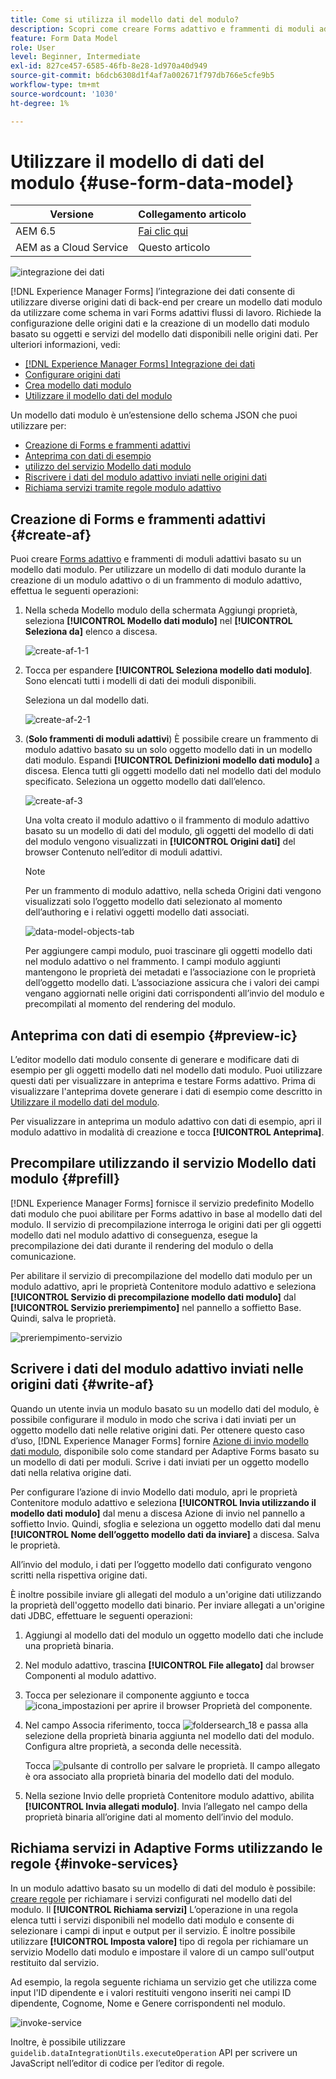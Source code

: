 ```yaml
---
title: Come si utilizza il modello dati del modulo?
description: Scopri come creare Forms adattivo e frammenti di moduli adattivi basati su un modello di dati del modulo. Approfondisci la generazione e la modifica di dati di esempio per gli oggetti modello dati nel modello dati del modulo. Puoi utilizzare questi dati per visualizzare in anteprima e testare Adaptive Forms.
feature: Form Data Model
role: User
level: Beginner, Intermediate
exl-id: 827ce457-6585-46fb-8e28-1d970a40d949
source-git-commit: b6dcb6308d1f4af7a002671f797db766e5cfe9b5
workflow-type: tm+mt
source-wordcount: '1030'
ht-degree: 1%

---
```


# Utilizzare il modello di dati del modulo {#use-form-data-model}

| Versione | Collegamento articolo |
| -------- | ---------------------------- |
| AEM 6.5 | [Fai clic qui](https://experienceleague.adobe.com/docs/experience-manager-65/forms/form-data-model/using-form-data-model.html) |
| AEM as a Cloud Service | Questo articolo |


![integrazione dei dati](do-not-localize/data-integeration.png)

[!DNL Experience Manager Forms] l’integrazione dei dati consente di utilizzare diverse origini dati di back-end per creare un modello dati modulo da utilizzare come schema in vari Forms adattivi <!--and interactive communications--> flussi di lavoro. Richiede la configurazione delle origini dati e la creazione di un modello dati modulo basato su oggetti e servizi del modello dati disponibili nelle origini dati. Per ulteriori informazioni, vedi:

* [[!DNL Experience Manager Forms] Integrazione dei dati](data-integration.md)
* [Configurare origini dati](configure-data-sources.md)
* [Crea modello dati modulo](create-form-data-models.md)
* [Utilizzare il modello dati del modulo](work-with-form-data-model.md)

Un modello dati modulo è un’estensione dello schema JSON che puoi utilizzare per:

* [Creazione di Forms e frammenti adattivi](#create-af)
  <!--* [Create interactive communications and building blocks like text, list, and condition fragments](#create-ic)-->
* [Anteprima con dati di esempio](#preview-ic)
* [utilizzo del servizio Modello dati modulo](#prefill)
* [Riscrivere i dati del modulo adattivo inviati nelle origini dati](#write-af)
* [Richiama servizi tramite regole modulo adattivo](#invoke-services)

## Creazione di Forms e frammenti adattivi {#create-af}

Puoi creare [Forms adattivo](creating-adaptive-form.md) e frammenti di moduli adattivi <!-- [Adaptive Form Fragments](adaptive-form-fragments.md) --> basato su un modello dati modulo. Per utilizzare un modello di dati modulo durante la creazione di un modulo adattivo o di un frammento di modulo adattivo, effettua le seguenti operazioni:

1. Nella scheda Modello modulo della schermata Aggiungi proprietà, seleziona **[!UICONTROL Modello dati modulo]** nel **[!UICONTROL Seleziona da]** elenco a discesa.

   ![create-af-1-1](assets/create-af-1-1.png)

1. Tocca per espandere **[!UICONTROL Seleziona modello dati modulo]**. Sono elencati tutti i modelli di dati dei moduli disponibili.

   Seleziona un dal modello dati.

   ![create-af-2-1](assets/create-af-2-1.png)

1. (**Solo frammenti di moduli adattivi**) È possibile creare un frammento di modulo adattivo basato su un solo oggetto modello dati in un modello dati modulo. Espandi **[!UICONTROL Definizioni modello dati modulo]** a discesa. Elenca tutti gli oggetti modello dati nel modello dati del modulo specificato. Seleziona un oggetto modello dati dall’elenco.

   ![create-af-3](assets/create-af-3.png)

   Una volta creato il modulo adattivo o il frammento di modulo adattivo basato su un modello di dati del modulo, gli oggetti del modello di dati del modulo vengono visualizzati in **[!UICONTROL Origini dati]** del browser Contenuto nell’editor di moduli adattivi.

   >[!NOTE]
   >
   >Per un frammento di modulo adattivo, nella scheda Origini dati vengono visualizzati solo l’oggetto modello dati selezionato al momento dell’authoring e i relativi oggetti modello dati associati.

   ![data-model-objects-tab](assets/data-model-objects-tab.png)

   Per aggiungere campi modulo, puoi trascinare gli oggetti modello dati nel modulo adattivo o nel frammento. I campi modulo aggiunti mantengono le proprietà dei metadati e l’associazione con le proprietà dell’oggetto modello dati. L’associazione assicura che i valori dei campi vengano aggiornati nelle origini dati corrispondenti all’invio del modulo e precompilati al momento del rendering del modulo.

<!-- ## Create interactive communications {#create-ic}

You can create an interactive communication based on a Form Data Model that you can use to prefill interactive communication with data from configured data sources. In addition, the building blocks of an interactive communication, such as text, list, and condition document fragments can be based on a form data model.

You can choose a Form Data Model when creating an interactive communication or a document fragment. The following image shows the General tab of the Create Interactive Communication dialog.

![create-ic](assets/create-ic.png)

General tab of Create Interactive Communication dialog

For more information, see:

[Create an interactive communication](create-interactive-communication.md)

[Text in Interactive Communications](texts-interactive-communications.md)

[Conditions in Interactive Communications](conditions-interactive-communications.md)

[List fragments](lists.md) -->

## Anteprima con dati di esempio {#preview-ic}

L’editor modello dati modulo consente di generare e modificare dati di esempio per gli oggetti modello dati nel modello dati modulo. Puoi utilizzare questi dati per visualizzare in anteprima e testare <!--interactive communications and--> Forms adattivo. Prima di visualizzare l&#39;anteprima dovete generare i dati di esempio come descritto in [Utilizzare il modello dati del modulo](work-with-form-data-model.md#sample).

<!--To preview an interactive communication with sample Form Data Model data:

1. On [!DNL  Experience Manager] author instance, navigate to **[!UICONTROL Forms > Forms & Documents]**.
1. Select an interactive communication and tap **[!UICONTROL Preview]** in the toolbar to select **[!UICONTROL Web Channel]**, **[!UICONTROL Print Channel]**, or **[!UICONTROL Both Channels]** to preview the interactive communication.
1. In the Preview [*channel*] dialog, ensure that **[!UICONTROL Test Data of Form Data Model]** is selected and tap **[!UICONTROL Preview]**.

The interactive communication opens with prefilled sample data.

![web-preview](assets/web-preview.png)-->

Per visualizzare in anteprima un modulo adattivo con dati di esempio, apri il modulo adattivo in modalità di creazione e tocca **[!UICONTROL Anteprima]**.

## Precompilare utilizzando il servizio Modello dati modulo {#prefill}

[!DNL Experience Manager Forms] fornisce il servizio predefinito Modello dati modulo che puoi abilitare per Forms adattivo <!--and interactive communications--> in base al modello dati del modulo. Il servizio di precompilazione interroga le origini dati per gli oggetti modello dati nel modulo adattivo <!--and interactive communication--> di conseguenza, esegue la precompilazione dei dati durante il rendering del modulo o della comunicazione.

Per abilitare il servizio di precompilazione del modello dati modulo per un modulo adattivo, apri le proprietà Contenitore modulo adattivo e seleziona **[!UICONTROL Servizio di precompilazione modello dati modulo]** dal **[!UICONTROL Servizio preriempimento]** nel pannello a soffietto Base. Quindi, salva le proprietà.

![preriempimento-servizio](assets/prefill-service.png)

<!--To configure Form Data Model prefill service in an interactive communication, you can select Form Data Model Prefill Service in the Prefill Service drop-down while creating it or later by modifying the properties.

![edit-ic-props](assets/edit-ic-props.png)

Edit Properties dialog for an interactive communication-->

## Scrivere i dati del modulo adattivo inviati nelle origini dati {#write-af}

Quando un utente invia un modulo basato su un modello dati del modulo, è possibile configurare il modulo in modo che scriva i dati inviati per un oggetto modello dati nelle relative origini dati. Per ottenere questo caso d’uso, [!DNL Experience Manager Forms] fornire [Azione di invio modello dati modulo](configuring-submit-actions.md), disponibile solo come standard per Adaptive Forms basato su un modello di dati per moduli. Scrive i dati inviati per un oggetto modello dati nella relativa origine dati.

Per configurare l’azione di invio Modello dati modulo, apri le proprietà Contenitore modulo adattivo e seleziona **[!UICONTROL Invia utilizzando il modello dati modulo]** dal menu a discesa Azione di invio nel pannello a soffietto Invio. Quindi, sfoglia e seleziona un oggetto modello dati dal menu **[!UICONTROL Nome dell’oggetto modello dati da inviare]** a discesa. Salva le proprietà.

All’invio del modulo, i dati per l’oggetto modello dati configurato vengono scritti nella rispettiva origine dati.

<!--![data-submission](assets/data-submission.png)-->

È inoltre possibile inviare gli allegati del modulo a un&#39;origine dati utilizzando la proprietà dell&#39;oggetto modello dati binario. Per inviare allegati a un&#39;origine dati JDBC, effettuare le seguenti operazioni:

1. Aggiungi al modello dati del modulo un oggetto modello dati che include una proprietà binaria.
1. Nel modulo adattivo, trascina **[!UICONTROL File allegato]** dal browser Componenti al modulo adattivo.
1. Tocca per selezionare il componente aggiunto e tocca ![icona_impostazioni](assets/configure-icon.svg) per aprire il browser Proprietà del componente.
1. Nel campo Associa riferimento, tocca ![foldersearch_18](assets/folder-search-icon.svg) e passa alla selezione della proprietà binaria aggiunta nel modello dati del modulo. Configura altre proprietà, a seconda delle necessità.

   Tocca ![pulsante di controllo](assets/save_icon.svg) per salvare le proprietà. Il campo allegato è ora associato alla proprietà binaria del modello dati del modulo.

1. Nella sezione Invio delle proprietà Contenitore modulo adattivo, abilita **[!UICONTROL Invia allegati modulo]**. Invia l’allegato nel campo della proprietà binaria all’origine dati al momento dell’invio del modulo.

## Richiama servizi in Adaptive Forms utilizzando le regole {#invoke-services}

In un modulo adattivo basato su un modello di dati del modulo è possibile: [creare regole](rule-editor.md) per richiamare i servizi configurati nel modello dati del modulo. Il **[!UICONTROL Richiama servizi]** L’operazione in una regola elenca tutti i servizi disponibili nel modello dati modulo e consente di selezionare i campi di input e output per il servizio. È inoltre possibile utilizzare **[!UICONTROL Imposta valore]** tipo di regola per richiamare un servizio Modello dati modulo e impostare il valore di un campo sull&#39;output restituito dal servizio.

Ad esempio, la regola seguente richiama un servizio get che utilizza come input l&#39;ID dipendente e i valori restituiti vengono inseriti nei campi ID dipendente, Cognome, Nome e Genere corrispondenti nel modulo.

![invoke-service](assets/invoke-service.png)

Inoltre, è possibile utilizzare `guidelib.dataIntegrationUtils.executeOperation` API per scrivere un JavaScript nell’editor di codice per l’editor di regole. <!-- For API details, see [API to invoke Form Data Model service](invoke-form-data-model-services.md).-->
